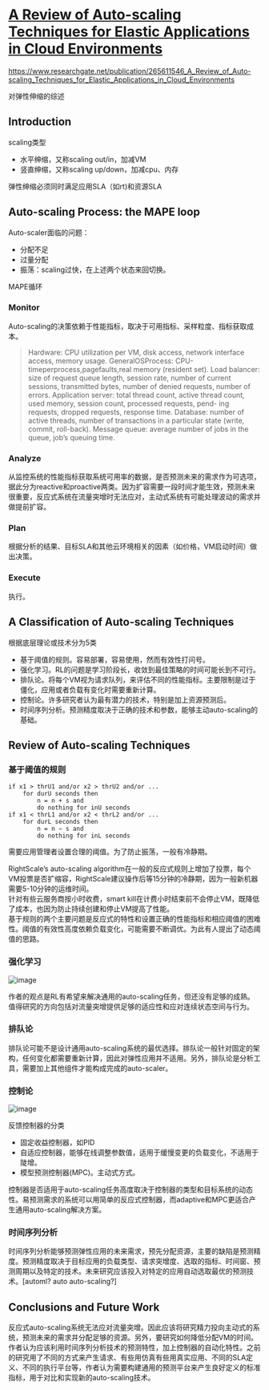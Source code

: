 # [A Review of Auto-scaling Techniques for Elastic Applications in Cloud Environments](https://github.com/egolearner/paper-note/issues/10)

https://www.researchgate.net/publication/265611546_A_Review_of_Auto-scaling_Techniques_for_Elastic_Applications_in_Cloud_Environments

对弹性伸缩的综述
## Introduction
scaling类型
* 水平绅缩，又称scaling out/in，加减VM
* 竖直绅缩，又称scaling up/down，加减cpu、内存

弹性绅缩必须同时满足应用SLA（如rt)和资源SLA

## Auto-scaling Process: the MAPE loop
Auto-scaler面临的问题：
* 分配不足
* 过量分配
* 振荡：scaling过快，在上述两个状态来回切换。

MAPE循环
### Monitor
Auto-scaling的决策依赖于性能指标，取决于可用指标、采样粒度、指标获取成本。
>Hardware: CPU utilization per VM, disk access, network interface access, memory usage.
>GeneralOSProcess: CPU-timeperprocess,pagefaults,real memory (resident set).
>Load balancer: size of request queue length, session rate, number of current sessions, transmitted bytes, number of denied requests, number of errors.
>Application server: total thread count, active thread count, used memory, session count, processed requests, pend- ing requests, dropped requests, response time.
>Database: number of active threads, number of transactions in a particular state (write, commit, roll-back).
>Message queue: average number of jobs in the queue, job’s queuing time.

### Analyze
从监控系统的性能指标获取系统可用率的数据，是否预测未来的需求作为可选项，据此分为reactive和proactive两类。因为扩容需要一段时间才能生效，预测未来很重要，反应式系统在流量突增时无法应对，主动式系统有可能处理波动的需求并做提前扩容。

### Plan
根据分析的结果、目标SLA和其他云环境相关的因素（如价格，VM启动时间）做出决策。

### Execute
执行。

## A Classification of Auto-scaling Techniques
根据底层理论或技术分为5类
* 基于阈值的规则。容易部署，容易使用，然而有效性打问号。
* 强化学习。RL的问题是学习阶段长，收敛到最佳策略的时间可能长到不可行。
* 排队论。将每个VM视为请求队列，来评估不同的性能指标。主要限制是过于僵化，应用或者负载有变化时需要重新计算。
* 控制论。许多研究者认为最有潜力的技术，特别是加上资源预测后。
* 时间序列分析。预测精度取决于正确的技术和参数，能够主动auto-scaling的基础。

## Review of Auto-scaling Techniques
### 基于阈值的规则
```
if x1 > thrU1 and/or x2 > thrU2 and/or ...
    for durU seconds then
        n = n + s and
        do nothing for inU seconds
if x1 < thrL1 and/or x2 < thrL2 and/or ... 
    for durL seconds then
        n = n − s and
        do nothing for inL seconds
```
需要应用管理者设置合理的阈值。为了防止振荡，一般有冷静期。

RightScale’s auto-scaling algorithm在一般的反应式规则上增加了投票，每个VM投票是否扩缩容，RightScale建议操作后等15分钟的冷静期，因为一般新机器需要5-10分钟的运维时间。\
针对有些云服务商按小时收费，smart kill在计费小时结束前不会停止VM，既降低了成本，也因为防止持续创建和停止VM提高了性能。\
基于规则的两个主要问题是反应式的特性和设置正确的性能指标和相应阈值的困难性。阈值的有效性高度依赖负载变化，可能需要不断调优。为此有人提出了动态阈值的思路。

### 强化学习
![image](https://user-images.githubusercontent.com/45122959/74543293-18e09100-4f80-11ea-86f8-3f49645932bd.png)



作者的观点是RL有希望来解决通用的auto-scaling任务，但还没有足够的成熟。值得研究的方向包括对流量突增提供足够的适应性和应对连续状态空间与行为。

### 排队论
排队论可能不是设计通用auto-scaling系统的最优选择。排队论一般针对固定的架构，任何变化都需要重新计算，因此对弹性应用并不适用。另外，排队论是分析工具，需要加上其他组件才能构成完成的auto-scaler。

### 控制论

![image](https://user-images.githubusercontent.com/45122959/74543240-f8b0d200-4f7f-11ea-8dfa-0ccf3979c3bf.png)

反馈控制器的分类
* 固定收益控制器，如PID
* 自适应控制器，能够在线调整参数值，适用于缓慢变更的负载变化，不适用于陡增。
* 模型预测控制器(MPC)。主动式方式。

控制器是否适用于auto-scaling任务高度取决于控制器的类型和目标系统的动态性。易预测需求的系统可以用简单的反应式控制器，而adaptive和MPC更适合产生通用auto-scaling解决方案。

### 时间序列分析
时间序列分析能够预测弹性应用的未来需求，预先分配资源，主要的缺陷是预测精度。预测精度取决于目标应用的负载类型、请求突增度、选取的指标、时间窗、预测周期以及特定的技术。未来研究应该投入对特定的应用自动选取最优的预测技术。[automl? auto auto-scaling?]

## Conclusions and Future Work
反应式auto-scaling系统无法应对流量突增。因此应该将研究精力投向主动式的系统，预测未来的需求并分配足够的资源。另外，要研究如何降低分配VM的时间。\
作者认为应该利用时间序列分析技术的预测特性，加上控制器的自动化特性。之前的研究用了不同的方式来产生请求、有些用仿真有些用真实应用、不同的SLA定义、不同的执行平台等，作者认为需要构建通用的预测平台来产生良好定义的标准指标，用于对比和实现新的auto-scaling技术。